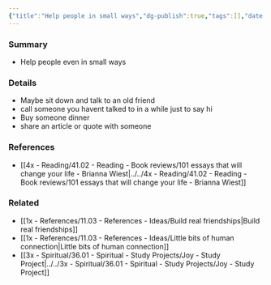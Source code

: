 ```yaml
---
{"title":"Help people in small ways","dg-publish":true,"tags":[],"date created":"Saturday, November 12th 2022, 8:49:36 pm","date modified":"Saturday, November 12th 2022, 8:49:49 pm","permalink":"/1x-references/11-03-references-ideas/help-people-in-small-ways/","dgHomeLink":true,"dgPassFrontmatter":true,"dgShowBacklinks":true,"dgShowLocalGraph":false,"dgShowInlineTitle":true}
---
```



### Summary
- Help people even in small ways

### Details
- Maybe sit down and talk to an old friend
- call someone you havent talked to in a while just to say hi
- Buy someone dinner
- share an article or quote with someone

### References
- [[4x - Reading/41.02 - Reading - Book reviews/101 essays that will change your life - Brianna Wiest|../../4x - Reading/41.02 - Reading - Book reviews/101 essays that will change your life - Brianna Wiest]]

### Related
- [[1x - References/11.03 - References - Ideas/Build real friendships|Build real friendships]]
- [[1x - References/11.03 - References - Ideas/Little bits of human connection|Little bits of human connection]]
- [[3x - Spiritual/36.01 - Spiritual - Study Projects/Joy - Study Project|../../3x - Spiritual/36.01 - Spiritual - Study Projects/Joy - Study Project]]